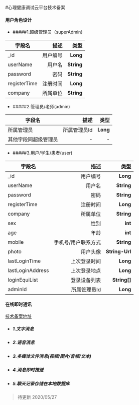 #心理健康调试云平台技术备案

#### 用户角色设计
- #####1.超级管理员（superAdmin)

| 字段名|描述|类型|
| --------- | -----:| -----:|
|_id|用户编号|**Long**|
|userName|用户名|**String**|
|password|密码|**String**|
|registerTime|注册时间|**Long**|
|company|所属单位|**String**|

- #####2.管理员/老师(admin)

| 字段名|描述|类型|
| --------- | -----:| -----:|
|所属管理员|所属管理员Id|**Long**|
|其他字段同超级管理员|-|-|


- #####3.用户/学生/患者(user)

| 字段名|描述|类型|
| --------- | -----:| -----:|
|_id|用户编号|**Long**|
|userName|用户名|**String**|
|password|密码|**String**|
|registerTime|注册时间|**Long**|
|company|所属单位|**String**|
|sex|性别|**int**|
|age|年龄|**int**|
|mobile|手机号/用户联系方式|**String**|
|photo|用户头像|**String-Url**|
|lastLoginTime|上次登录时间|**Long**|
|lastLoginAddress|上次登录地点|**Long**|
|loginEquiList|登录设备列表|**String[]**|
|adminId|所属管理员Id|**Long**|


#### 在线即时通讯
[技术备案地址](https://netease.im/im?from=bdjj2006y5594 "网易云信")

- ##### 1.文字消息
- ##### 2.语音消息
- ##### 3.多媒体文件消息(视频/图片/音频/文本)
- ##### 4.消息即时推送
- ##### 5.聊天记录存储在本地数据库


> 待更新 2020/05/27

